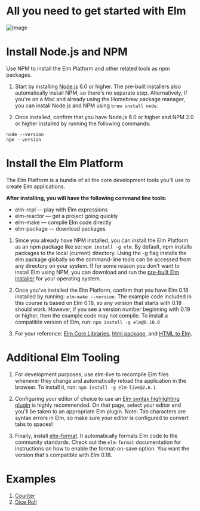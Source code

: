 # All you need to get started with Elm

![Image](http://www.fictorians.com/wp-content/uploads/2017/03/its-dangerous-to-go-alone-take-this.jpg)

# Install Node.js and NPM
Use NPM to install the Elm Platform and other related tools as npm packages.

1. Start by installing [Node.js](https://nodejs.org/en/) 6.0 or higher. The pre-built installers also automatically install NPM, so there's no separate step. Alternatively, if you're on a Mac and already using the Homebrew package manager, you can install Node.js and NPM using `brew install node`.

2. Once installed, confirm that you have Node.js 6.0 or higher and NPM 2.0 or higher installed by running the following commands:

```
node --version
npm --version
```

# Install the Elm Platform
The Elm Platform is a bundle of all the core development tools you'll use to create Elm applications.

**After installing, you will have the following command line tools:**

* elm-repl — play with Elm expressions
* elm-reactor — get a project going quickly
* elm-make — compile Elm code directly
* elm-package — download packages

1. Since you already have NPM installed, you can install the Elm Platform as an npm package like so:  `npm install -g elm`. By default, npm installs packages to the local (current) directory. Using the -g flag installs the elm package globally so the command-line tools can be accessed from any directory on your system.  If for some reason you don't want to install Elm using NPM, you can download and run the [pre-built Elm installer](https://guide.elm-lang.org/install.html) for your operating system.

2. Once you've installed the Elm Platform, confirm that you have Elm 0.18 installed by running: `elm-make --version`.  The example code included in this course is based on Elm 0.18, so any version that starts with 0.18 should work. However, if you see a version number beginning with 0.19 or higher, then the example code may not compile. To install a compatible version of Elm, run: `npm install -g elm@0.18.0`

3. For your reference: [Elm Core Libraries](http://package.elm-lang.org/packages/elm-lang/core/latest), [html package](http://package.elm-lang.org/packages/elm-lang/html/latest/), and [HTML to Elm](http://mbylstra.github.io/html-to-elm/).

# Additional Elm Tooling
1. For development purposes, use elm-live to recompile Elm files whenever they change and automatically reload the application in the browser. To install it, run: `npm install -g elm-live@2.6.1`

2. Configuring your editor of choice to use an [Elm syntax highlighting plugin](https://guide.elm-lang.org/install.html) is highly recommended. On that page, select your editor and you'll be taken to an appropriate Elm plugin. Note: Tab characters are syntax errors in Elm, so make sure your editor is configured to convert tabs to spaces!

3. Finally, install [elm-format](https://github.com/avh4/elm-format). It automatically formats Elm code to the community standards.  Check out the `elm-format` documentation for instructions on how to enable the format-on-save option. You want the version that's compatible with Elm 0.18.


# Examples
1. [Counter](https://github.com/asimonia/ElmCounter)
2. [Dice Roll](https://github.com/asimonia/ElmDieRoll)
